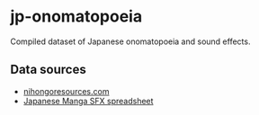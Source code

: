 # jp-onomatopoeia

Compiled dataset of Japanese onomatopoeia and sound effects.

## Data sources

- [nihongoresources.com](https://github.com/Pomax/nihongoresources.com)
- [Japanese Manga SFX spreadsheet](https://docs.google.com/spreadsheets/d/1iXFIVmSzukN1PYD1JakdqMmrNNlc7TtkutDKevuKM0c/edit)
